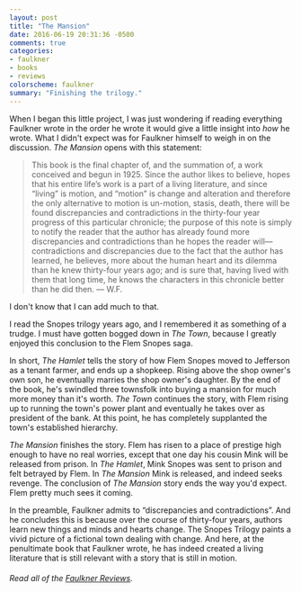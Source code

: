 ```yaml
---
layout: post
title: "The Mansion"
date: 2016-06-19 20:31:36 -0500
comments: true
categories: 
- faulkner
- books
- reviews
colorscheme: faulkner
summary: "Finishing the trilogy."
---
```


When I began this little project, I was just wondering if reading everything Faulkner wrote in the order he wrote it would give a little insight into *how* he wrote. What I didn't expect was for Faulkner himself to weigh in on the discussion. *The Mansion* opens with this statement:

> This book is the final chapter of, and the summation of, a work conceived and begun in 1925. Since the author likes to believe, hopes that his entire life&rsquo;s work is a part of a living literature, and since &ldquo;living&rdquo; is motion, and &ldquo;motion&rdquo; is change and alteration and therefore the only alternative to motion is un-motion, stasis, death, there will be found discrepancies and contradictions in the thirty-four year progress of this particular chronicle; the purpose of this note is simply to notify the reader that the author has already found more discrepancies and contradictions than he hopes the reader will&mdash;contradictions and discrepancies due to the fact that the author has learned, he believes, more about the human heart and its dilemma than he knew thirty-four years ago; and is sure that, having lived with them that long time, he knows the characters in this chronicle better than he did then. 
> &mdash; W.F.

I don't know that I can add much to that.

I read the Snopes trilogy years ago, and I remembered it as something of a trudge. I must have gotten bogged down in *The Town*, because I greatly enjoyed this conclusion to the Flem Snopes saga.

In short, *The Hamlet* tells the story of how Flem Snopes moved to Jefferson as a tenant farmer, and ends up a shopkeep. Rising above the shop owner's own son, he eventually marries the shop owner's daughter. By the end of the book, he's swindled three townsfolk into buying a mansion for much more money than it's worth. *The Town* continues the story, with Flem rising up to running the town's power plant and eventually he takes over as president of the bank. At this point, he has completely supplanted the town's established hierarchy.

*The Mansion* finishes the story. Flem has risen to a place of prestige high enough to have no real worries, except that one day his cousin Mink will be released from prison. In *The Hamlet*, Mink Snopes was sent to prison and felt betrayed by Flem. In *The Mansion* Mink is released, and indeed seeks revenge. The conclusion of *The Mansion* story ends the way you'd expect. Flem pretty much sees it coming.

In the preamble, Faulkner admits to &ldquo;discrepancies and contradictions&rdquo;. And he concludes this is because over the course of thirty-four years, authors learn new things and minds and hearts change. The Snopes Trilogy paints a vivid picture of a fictional town dealing with change. And here, at the penultimate book that Faulkner wrote, he has indeed created a living literature that is still relevant with a story that is still in motion.

###### Read all of the [Faulkner Reviews](/faulkner/).
